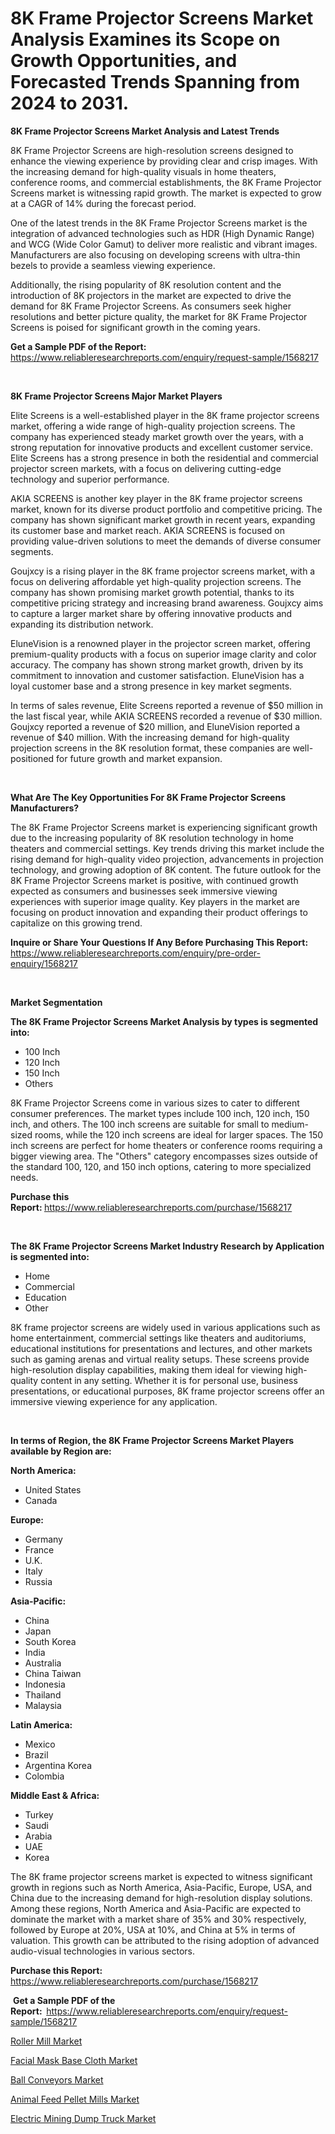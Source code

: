 <p><h1>8K Frame Projector Screens Market Analysis Examines its Scope on Growth Opportunities, and Forecasted Trends Spanning from 2024 to 2031.</h1></p><p><strong>8K Frame Projector Screens Market Analysis and Latest Trends</strong></p>
<p><p>8K Frame Projector Screens are high-resolution screens designed to enhance the viewing experience by providing clear and crisp images. With the increasing demand for high-quality visuals in home theaters, conference rooms, and commercial establishments, the 8K Frame Projector Screens market is witnessing rapid growth. The market is expected to grow at a CAGR of 14% during the forecast period.</p><p>One of the latest trends in the 8K Frame Projector Screens market is the integration of advanced technologies such as HDR (High Dynamic Range) and WCG (Wide Color Gamut) to deliver more realistic and vibrant images. Manufacturers are also focusing on developing screens with ultra-thin bezels to provide a seamless viewing experience.</p><p>Additionally, the rising popularity of 8K resolution content and the introduction of 8K projectors in the market are expected to drive the demand for 8K Frame Projector Screens. As consumers seek higher resolutions and better picture quality, the market for 8K Frame Projector Screens is poised for significant growth in the coming years.</p></p>
<p><strong>Get a Sample PDF of the Report:&nbsp;</strong> <a href="https://www.reliableresearchreports.com/enquiry/request-sample/1568217">https://www.reliableresearchreports.com/enquiry/request-sample/1568217</a></p>
<p>&nbsp;</p>
<p><strong>8K Frame Projector Screens Major Market Players</strong></p>
<p><p>Elite Screens is a well-established player in the 8K frame projector screens market, offering a wide range of high-quality projection screens. The company has experienced steady market growth over the years, with a strong reputation for innovative products and excellent customer service. Elite Screens has a strong presence in both the residential and commercial projector screen markets, with a focus on delivering cutting-edge technology and superior performance.</p><p>AKIA SCREENS is another key player in the 8K frame projector screens market, known for its diverse product portfolio and competitive pricing. The company has shown significant market growth in recent years, expanding its customer base and market reach. AKIA SCREENS is focused on providing value-driven solutions to meet the demands of diverse consumer segments.</p><p>Goujxcy is a rising player in the 8K frame projector screens market, with a focus on delivering affordable yet high-quality projection screens. The company has shown promising market growth potential, thanks to its competitive pricing strategy and increasing brand awareness. Goujxcy aims to capture a larger market share by offering innovative products and expanding its distribution network.</p><p>EluneVision is a renowned player in the projector screen market, offering premium-quality products with a focus on superior image clarity and color accuracy. The company has shown strong market growth, driven by its commitment to innovation and customer satisfaction. EluneVision has a loyal customer base and a strong presence in key market segments.</p><p>In terms of sales revenue, Elite Screens reported a revenue of $50 million in the last fiscal year, while AKIA SCREENS recorded a revenue of $30 million. Goujxcy reported a revenue of $20 million, and EluneVision reported a revenue of $40 million. With the increasing demand for high-quality projection screens in the 8K resolution format, these companies are well-positioned for future growth and market expansion.</p></p>
<p>&nbsp;</p>
<p><strong>What Are The Key Opportunities For 8K Frame Projector Screens Manufacturers?</strong></p>
<p><p>The 8K Frame Projector Screens market is experiencing significant growth due to the increasing popularity of 8K resolution technology in home theaters and commercial settings. Key trends driving this market include the rising demand for high-quality video projection, advancements in projection technology, and growing adoption of 8K content. The future outlook for the 8K Frame Projector Screens market is positive, with continued growth expected as consumers and businesses seek immersive viewing experiences with superior image quality. Key players in the market are focusing on product innovation and expanding their product offerings to capitalize on this growing trend.</p></p>
<p><strong>Inquire or Share Your Questions If Any Before Purchasing This Report:</strong> <a href="https://www.reliableresearchreports.com/enquiry/pre-order-enquiry/1568217">https://www.reliableresearchreports.com/enquiry/pre-order-enquiry/1568217</a></p>
<p>&nbsp;</p>
<p><strong>Market Segmentation</strong></p>
<p><strong>The 8K Frame Projector Screens Market Analysis by types is segmented into:</strong></p>
<p><ul><li>100 Inch</li><li>120 Inch</li><li>150 Inch</li><li>Others</li></ul></p>
<p><p>8K Frame Projector Screens come in various sizes to cater to different consumer preferences. The market types include 100 inch, 120 inch, 150 inch, and others. The 100 inch screens are suitable for small to medium-sized rooms, while the 120 inch screens are ideal for larger spaces. The 150 inch screens are perfect for home theaters or conference rooms requiring a bigger viewing area. The "Others" category encompasses sizes outside of the standard 100, 120, and 150 inch options, catering to more specialized needs.</p></p>
<p><strong>Purchase this Report:&nbsp;</strong><a href="https://www.reliableresearchreports.com/purchase/1568217">https://www.reliableresearchreports.com/purchase/1568217</a></p>
<p>&nbsp;</p>
<p><strong>The 8K Frame Projector Screens Market Industry Research by Application is segmented into:</strong></p>
<p><ul><li>Home</li><li>Commercial</li><li>Education</li><li>Other</li></ul></p>
<p><p>8K frame projector screens are widely used in various applications such as home entertainment, commercial settings like theaters and auditoriums, educational institutions for presentations and lectures, and other markets such as gaming arenas and virtual reality setups. These screens provide high-resolution display capabilities, making them ideal for viewing high-quality content in any setting. Whether it is for personal use, business presentations, or educational purposes, 8K frame projector screens offer an immersive viewing experience for any application.</p></p>
<p>&nbsp;</p>
<p><strong>In terms of Region, the 8K Frame Projector Screens Market Players available by Region are:</strong></p>
<p>
    <p> <strong> North America: </strong>
        <ul>
            <li>United States</li>
            <li>Canada</li>
        </ul>
        </p> 
    <p> <strong> Europe: </strong>
        <ul>
            <li>Germany</li>
            <li>France</li>
            <li>U.K.</li>
            <li>Italy</li>
            <li>Russia</li>
        </ul>
        </p> 
    <p> <strong> Asia-Pacific: </strong>
        <ul>
            <li>China</li>
            <li>Japan</li>
            <li>South Korea</li>
            <li>India</li>
            <li>Australia</li>
            <li>China Taiwan</li>
            <li>Indonesia</li>
            <li>Thailand</li>
            <li>Malaysia</li>
        </ul>
        </p> 
    <p> <strong> Latin America: </strong>
        <ul>
            <li>Mexico</li>
            <li>Brazil</li>
            <li>Argentina Korea</li>
            <li>Colombia</li>
        </ul>
        </p> 
    <p> <strong> Middle East & Africa: </strong>
        <ul>
            <li>Turkey</li>
            <li>Saudi</li>
            <li>Arabia</li>
            <li>UAE</li>
            <li>Korea</li>
        </ul>
    </p>
    </p>
<p><p>The 8K frame projector screens market is expected to witness significant growth in regions such as North America, Asia-Pacific, Europe, USA, and China due to the increasing demand for high-resolution display solutions. Among these regions, North America and Asia-Pacific are expected to dominate the market with a market share of 35% and 30% respectively, followed by Europe at 20%, USA at 10%, and China at 5% in terms of valuation. This growth can be attributed to the rising adoption of advanced audio-visual technologies in various sectors.</p></p>
<p><strong>Purchase this Report: </strong><a href="https://www.reliableresearchreports.com/purchase/1568217">https://www.reliableresearchreports.com/purchase/1568217</a></p>
<p>&nbsp;<strong>Get a Sample PDF of the Report:&nbsp;&nbsp;</strong><a href="https://www.reliableresearchreports.com/enquiry/request-sample/1568217">https://www.reliableresearchreports.com/enquiry/request-sample/1568217</a></p>
<p><strong></strong></p>
<p><p><a href="https://issuu.com/reportprime-2/docs/roller-mill-market-size-2030.pptx">Roller Mill Market</a></p><p><a href="https://github.com/santosh758595/Market-Research-Report-List-3/blob/main/facial-mask-base-cloth-market.md">Facial Mask Base Cloth Market</a></p><p><a href="https://github.com/zjyglelu/Market-Research-Report-List-1/blob/main/ball-conveyors-market.md">Ball Conveyors Market</a></p><p><a href="https://issuu.com/reportprime-2/docs/animal-feed-pellet-mills-market-size-2030.pptx">Animal Feed Pellet Mills Market</a></p><p><a href="https://github.com/elizabethdagraca/Market-Research-Report-List-2/blob/main/electric-mining-dump-truck-market.md">Electric Mining Dump Truck Market</a></p></p>